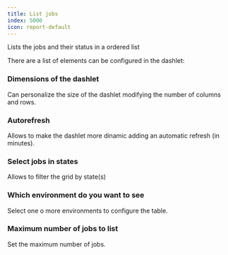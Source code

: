 ```yaml
---
title: List jobs
index: 5000
icon: report-default
---
```


Lists the jobs and their status in a ordered list

There are a list of elements can be configured in the dashlet:

### Dimensions of the dashlet

Can personalize the size of the dashlet modifying the number of columns and rows.

### Autorefresh

Allows to make the dashlet more dinamic adding an automatic refresh (in minutes).

###  Select jobs in states

Allows to filter the grid by state(s)

### Which environment do you want to see

Select one o more environments to configure the table.

### Maximum number of jobs to list

Set the maximum number of jobs.
